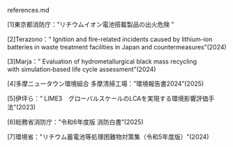 references.md

[1]東京都消防庁：”リチウムイオン電池搭載製品の出火危険 ”

[2]Terazono：” Ignition and fire-related incidents caused by lithium-ion batteries in waste treatment facilities in Japan and countermeasures”(2024)

[3]Marja：” Evaluation of hydrometallurgical black mass recycling with simulation‑based life cycle assessment”(2024)

[4]多摩ニュータウン環境組合 多摩清掃工場：”環境報告書2024”(2025)

[5]伊坪ら：” LIME3　グローバルスケールのLCAを実現する環境影響評価手法”(2023)

[6]総務省消防庁：”令和6年度版 消防白書”(2025)

[7]環境省："リチウム蓄電池等処理困難物対策集（令和5年度版）"(2024)
